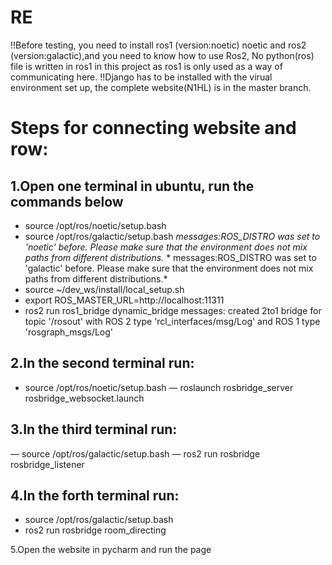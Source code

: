 # RE

!!Before testing, you need to install ros1 (version:noetic) noetic and ros2 (version:galactic),and you need to know how to use Ros2, No python(ros) file is written in ros1 in this project as ros1 is only used as a way of communicating here.
!!Django has to be installed with the virual environment set up, the complete website(N1HL) is in the master branch.


# Steps for connecting website and row:

## 1.Open one terminal in ubuntu, run the commands below
- source /opt/ros/noetic/setup.bash
- source /opt/ros/galactic/setup.bash
    *messages:ROS_DISTRO was set to 'noetic' before. Please make sure that the environment does not mix paths from different distributions.*
    *
    messages:ROS_DISTRO was set to 'galactic' before. Please make sure that the environment does not mix paths from different distributions.*
- source ~/dev_ws/install/local_setup.sh
- export ROS_MASTER_URL=http://localhost:11311
- ros2 run ros1_bridge dynamic_bridge
   messages: created 2to1 bridge for topic '/rosout' with ROS 2 type 'rcl_interfaces/msg/Log' and ROS 1 type 'rosgraph_msgs/Log'


## 2.In the second terminal run:
- source /opt/ros/noetic/setup.bash
— roslaunch rosbridge_server rosbridge_websocket.launch

## 3.In the third terminal run:

— source /opt/ros/galactic/setup.bash
— ros2 run rosbridge  rosbridge_listener

## 4.In the forth terminal run:

- source /opt/ros/galactic/setup.bash
- ros2 run rosbridge room_directing

5.Open the website in pycharm and run the page
